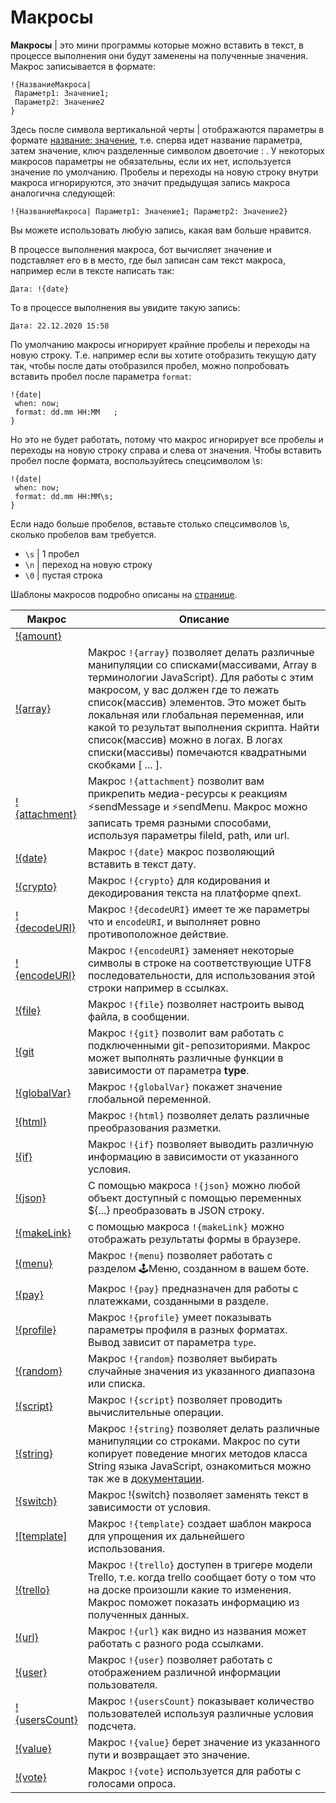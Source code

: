 # Макросы

**Макросы** | это мини программы которые можно вставить в текст, в процессе выполнения они будут заменены на полученные значения. Макрос записывается в формате:
```plain 
!{НазваниеМакроса|
 Параметр1: Значение1;
 Параметр2: Значение2
}
```

Здесь после символа вертикальной черты | отображаются параметры в формате <u>название: значение</u>, т.е. сперва идет название параметра, затем значение, ключ разделенные символом двоеточие : . У некоторых макросов параметры не обязательны, если их нет, используется значение по умолчанию. Пробелы и переходы на новую строку внутри макроса игнорируются, это значит предыдущая запись макроса аналогична следующей:
```plain 
!{НазваниеМакроса| Параметр1: Значение1; Параметр2: Значение2}
```

Вы можете использовать любую запись, какая вам больше нравится.

В процессе выполнения макроса, бот вычисляет значение и подставляет его в в место, где был записан сам текст макроса, например если в тексте написать так:

`Дата: !{date}`

То в процессе выполнения вы увидите такую запись:

`Дата: 22.12.2020 15:58`


По умолчанию макросы игнорирует крайние пробелы и переходы на новую строку. Т.е. например если вы хотите отобразить текущую дату так, чтобы после даты отобразился пробел, можно попробовать вставить пробел после параметра `format`:
```plain 
!{date|
 when: now;
 format: dd.mm HH:MM   ;
}
```

Но это не будет работать, потому что макрос игнорирует все пробелы и переходы на новую строку справа и слева от значения. Чтобы вставить пробел после формата, воспользуйтесь спецсимволом \s:
```plain 
!{date|
 when: now;
 format: dd.mm HH:MM\s;
}
```

Если надо больше пробелов, вставьте столько спецсимволов \s, сколько пробелов вам требуется.
* `\s` | 1 пробел
* `\n` | переход на новую строку
* `\0` | пустая строка

Шаблоны макросов подробно описаны на [странице](/docs/ext/macros/template).

| Макрос | Описание |
| --- | --- |
|[!{amount}](/docs/ext/macros/amount)
|[!{array}](/docs/ext/macros/array) | Макрос `!{array}` позволяет делать различные манипуляции со списками(массивами, Array в терминологии JavaScript). Для работы с этим макросом, у вас должен где то лежать список(массив) элементов. Это может быть локальная или глобальная переменная, или какой то результат выполнения скрипта. Найти список(массив) можно в логах. В логах списки(массивы) помечаются квадратными скобками [ ... ].|
|[!{attachment}](/docs/ext/macros/attachment) | Макрос `!{attachment}` позволит вам прикрепить медиа-ресурсы к реакциям ⚡️sendMessage и ⚡️sendMenu. Макрос можно записать тремя разными способами, используя параметры fileId, path, или url.|
|[!{date}](/docs/ext/macros/date) | Макрос `!{date}` макрос позволяющий вставить в текст дату.|
|[!{crypto}](/docs/ext/macros/crypto) | Макрос `!{crypto}` для кодирования и декодирования текста на платформе qnext.|
|[!{decodeURI}](/docs/ext/macros/decodeuri) | Макрос `!{decodeURI}` имеет те же параметры что и `encodeURI`, и выполняет ровно противоположное действие.|
|[!{encodeURI}](/docs/ext/macros/encodeuri) | Макрос `!{encodeURI}` заменяет некоторые символы в строке на соответствующие UTF8 последовательности, для использования этой строки например в ссылках. |
|[!{file}](/docs/ext/macros/file) | Макрос `!{file}` позволяет настроить вывод файла, в сообщении.|
|[!{git](/docs/ext/macros/git) | Макрос `!{git}` позволит вам работать с подключенными git-репозиториями. Макрос может выполнять различные функции в зависимости от параметра **type**.|
|[!{globalVar}](/docs/ext/macros/globalvar) | Макрос `!{globalVar}` покажет значение глобальной переменной.|
|[!{html}](/docs/ext/macros/html) | Макрос `!{html}` позволяет делать различные преобразования разметки.|
|[!{if}](/docs/ext/macros/if) | Макрос `!{if}` позволяет выводить различную информацию в зависимости от указанного условия.|
|[!{json}](/docs/ext/macros/json) | С помощью макроса `!{json}` можно любой объект доступный с помощью переменных ${...} преобразовать в JSON строку.|
|[!{makeLink}](/docs/ext/macros/makelink) | с помощью макроса `!{makeLink}` можно отображать результаты формы в браузере.|
|[!{menu}](/docs/ext/macros/menu) | Макрос `!{menu}` позволяет работать с разделом 🕹Меню, созданном в вашем боте.|
|[!{pay}](/docs/ext/macros/pay) | Макрос `!{pay}` предназначен для работы с платежками, созданными в разделе.|
|[!{profile}](/docs/ext/macros/profile) | Макрос `!{profile}` умеет показывать параметры профиля в разных форматах. Вывод зависит от параметра `type`.|
|[!{random}](/docs/ext/macros/random) | Макрос `!{random}` позволяет выбирать случайные значения из указанного диапазона или списка.|
|[!{script}](/docs/ext/script)| Макрос `!{script}` позволяет проводить вычислительные операции.|
|[!{string}](/docs/ext/macros/string) | Макрос `!{string}` позволяет делать различные манипуляции со строками. Макрос по сути копирует поведение многих методов класса String языка JavaScript, ознакомиться можно так же в [документации](https://developer.mozilla.org/ru/docs/Web/JavaScript/Reference/Global_Objects/String).|
|[!{switch}](/docs/ext/macros/switch) | Макрос !{switch} позволяет заменять текст в зависимости от условия.|
|[![template]](/docs/ext/macros/template) | Макрос `!{template}` создает шаблон макроса для упрощения их дальнейшего использования.|
|[!{trello}](/docs/ext/macros/trello) | Макрос `!{trello}` доступен в тригере модели Trello, т.е. когда trello сообщает боту о том что на доске произошли какие то изменения. Макрос поможет показать информацию из полученных данных.|
|[!{url}](/docs/ext/macros/url) | Макрос `!{url}` как видно из названия может работать с разного рода ссылками.|
|[!{user}](/docs/ext/macros/user) | Макрос `!{user}` позволяет работать с отображением различной информации пользователя.|
|[!{usersCount}](/docs/ext/macros/usercount) | Макрос `!{usersCount}` показывает количество пользователей используя различные условия подсчета.|
|[!{value}](/docs/ext/macros/value) | Макрос `!{value}` берет значение из указанного пути и возвращает это значение.|
|[!{vote}](/docs/ext/macros/vote) | Макрос `!{vote}` используется для работы с голосами опроса.|


